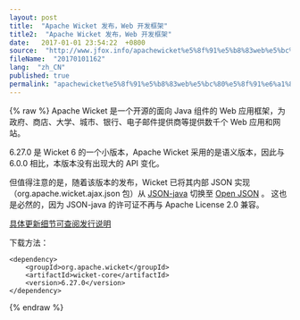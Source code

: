 ```yaml
---
layout: post
title:  "Apache Wicket 发布，Web 开发框架"
title2:  "Apache Wicket 发布，Web 开发框架"
date:   2017-01-01 23:54:22  +0800
source:  "http://www.jfox.info/apachewicket%e5%8f%91%e5%b8%83web%e5%bc%80%e5%8f%91%e6%a1%86%e6%9e%b6.html"
fileName:  "20170101162"
lang:  "zh_CN"
published: true
permalink: "apachewicket%e5%8f%91%e5%b8%83web%e5%bc%80%e5%8f%91%e6%a1%86%e6%9e%b6.html"
---
```

{% raw %}
Apache Wicket 是一个开源的面向 Java 组件的 Web 应用框架，为政府、商店、大学、城市、银行、电子邮件提供商等提供数千个 Web 应用和网站。

6.27.0 是 Wicket 6 的一个小版本，Apache Wicket  采用的是语义版本，因此与 6.0.0 相比，本版本没有出现大的 API 变化。

 但值得注意的是，随着该版本的发布，Wicket 已将其内部 JSON 实现（org.apache.wicket.ajax.json 包）从 [JSON-java](http://www.jfox.info/go.php?url=https://github.com/stleary/JSON-java) 切换至  [Open JSON](http://www.jfox.info/go.php?url=http://https：//github.com/openjson/openjson) 。 这也是必然的，因为 JSON-java 的许可证不再与 Apache License 2.0 兼容。 

[具体更新细节可查阅发行说明](http://www.jfox.info/go.php?url=http://mail-archives.apache.org/mod_mbox/www-announce/201707.mbox/%3CCAPoOxge5WNvWW80Vr7ZMJ97CK9A82kKkRj3iJar-9bRFwx6trQ@mail.gmail.com%3E)

下载方法：

    <dependency>
        <groupId>org.apache.wicket</groupId>
        <artifactId>wicket-core</artifactId>
        <version>6.27.0</version>
    </dependency>
{% endraw %}